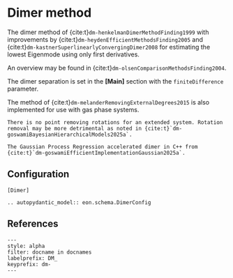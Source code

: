 # Dimer method

The dimer method of {cite:t}`dm-henkelmanDimerMethodFinding1999` with
improvements by {cite:t}`dm-heydenEfficientMethodsFinding2005` and
{cite:t}`dm-kastnerSuperlinearlyConvergingDimer2008` for estimating the lowest
Eigenmode using only first derivatives.

An overview may be found in {cite:t}`dm-olsenComparisonMethodsFinding2004`.

The dimer separation is set in the **[Main]** section with the
`finiteDifference` parameter.

The method of {cite:t}`dm-melanderRemovingExternalDegrees2015` is also
implemented for use with gas phase systems.

```{note}
There is no point removing rotations for an extended system. Rotation removal may be more detrimental as noted in {cite:t}`dm-goswamiBayesianHierarchicalModels2025a`.
```

```{versionadded} 2.5
The Gaussian Process Regression accelerated dimer in C++ from {cite:t}`dm-goswamiEfficientImplementationGaussian2025a`.
```

## Configuration

```{code-block} toml
[Dimer]
```

```{eval-rst}
.. autopydantic_model:: eon.schema.DimerConfig
```

## References

```{bibliography}
---
style: alpha
filter: docname in docnames
labelprefix: DM_
keyprefix: dm-
---
```
